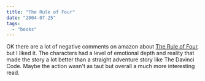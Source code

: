 ```yaml
---
title: "The Rule of Four"
date: "2004-07-25"
tags: 
  - "books"
---
```


OK there are a lot of negative comments on amazon about [The Rule of Four](http://www.amazon.com/exec/obidos/tg/detail/-/0385337116/qid=1090793277/sr=8-1/ref=pd_ka_1/103-3169122-2607830?v=glance&s=books&n=507846), but I liked it. The characters had a level of emotional depth and reality that made the story a lot better than a straight adventure story like The Davinci Code. Maybe the action wasn't as taut but overall a much more interesting read.
